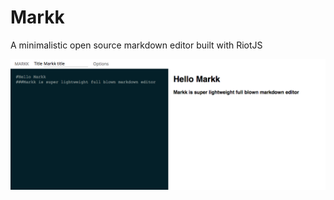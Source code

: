 # Markk
A minimalistic open source markdown editor built with RiotJS

![Components Convention](./Markk.png)
